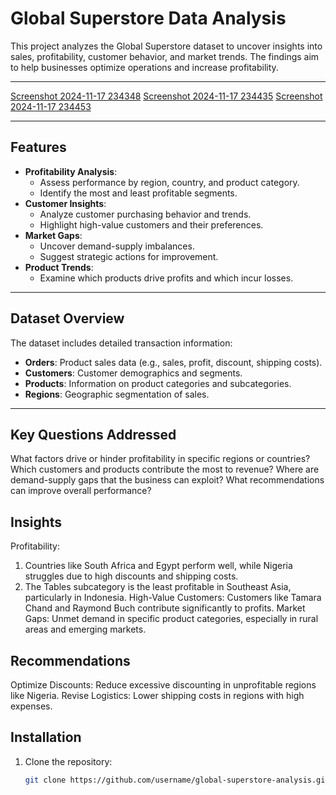 # Global Superstore Data Analysis

This project analyzes the Global Superstore dataset to uncover insights into sales, profitability, customer behavior, and market trends. The findings aim to help businesses optimize operations and increase profitability.

---

[Screenshot 2024-11-17 234348](https://github.com/user-attachments/assets/e209937d-e875-4676-b0be-258a7fb68b81)
[Screenshot 2024-11-17 234435](https://github.com/user-attachments/assets/6a7f6e25-c467-48d5-9330-8537a9d8302c)
[Screenshot 2024-11-17 234453](https://github.com/user-attachments/assets/78186364-ce52-4093-91be-a26c22786dcc)

---
## Features
- **Profitability Analysis**:
  - Assess performance by region, country, and product category.
  - Identify the most and least profitable segments.
- **Customer Insights**:
  - Analyze customer purchasing behavior and trends.
  - Highlight high-value customers and their preferences.
- **Market Gaps**:
  - Uncover demand-supply imbalances.
  - Suggest strategic actions for improvement.
- **Product Trends**:
  - Examine which products drive profits and which incur losses.

---

## Dataset Overview
The dataset includes detailed transaction information:
- **Orders**: Product sales data (e.g., sales, profit, discount, shipping costs).
- **Customers**: Customer demographics and segments.
- **Products**: Information on product categories and subcategories.
- **Regions**: Geographic segmentation of sales.

---

## Key Questions Addressed
What factors drive or hinder profitability in specific regions or countries?
Which customers and products contribute the most to revenue?
Where are demand-supply gaps that the business can exploit?
What recommendations can improve overall performance?

## Insights
Profitability:
1. Countries like South Africa and Egypt perform well, while Nigeria struggles due to high discounts and shipping costs.
2. The Tables subcategory is the least profitable in Southeast Asia, particularly in Indonesia.
High-Value Customers:
Customers like Tamara Chand and Raymond Buch contribute significantly to profits.
Market Gaps:
Unmet demand in specific product categories, especially in rural areas and emerging markets.

## Recommendations
Optimize Discounts: Reduce excessive discounting in unprofitable regions like Nigeria.
Revise Logistics: Lower shipping costs in regions with high expenses.

## Installation

1. Clone the repository:
   ```bash
   git clone https://github.com/username/global-superstore-analysis.git
